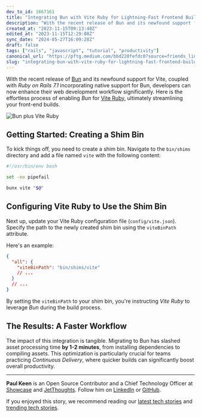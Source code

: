 ```yaml
---
dev_to_id: 1667161
title: "Integrating Bun with Vite Ruby for Lightning-Fast Frontend Builds"
description: "With the recent release of Bun and its newfound support for Vite, coupled with Ruby on Rails 7.1..."
created_at: "2023-11-15T09:13:40Z"
edited_at: "2023-11-15T12:29:08Z"
sync_date: "2024-05-27T16:09:28Z"
draft: false
tags: ["rails", "javascript", "tutorial", "productivity"]
canonical_url: "https://pftg.medium.com/bbd220fefdc0?source=friends_link&sk=57ef60a3a71ed0b74cfd04ac5ca59c0e"
slug: "integrating-bun-with-vite-ruby-for-lightning-fast-frontend-builds-rails-javascript"
---
```

With the recent release of [Bun](https://bun.sh/) and its newfound support for Vite, coupled with _Ruby on Rails 7.1_ incorporating native support for Bun, developers can now enhance their web development workflow significantly. Here is the effortless process of enabling _Bun_ for [Vite Ruby](https://vite-ruby.netlify.app/), ultimately streamlining your front-end builds.

![Bun plus Vite Ruby](https://dev-to-uploads.s3.amazonaws.com/uploads/articles/hhd73ikhzma10k727lzf.png)

## Getting Started: Creating a Shim Bin

To kick things off, you need to create a shim bin. Navigate to the `bin/shims` directory and add a file named `vite` with the following content:

```bash
#!/usr/bin/env bash

set -eo pipefail

bunx vite "$@"
```

## Configuring Vite Ruby to Use the Shim Bin

Next up, update your Vite Ruby configuration file (`config/vite.json`). Specify the path to the newly created shim bin using the `viteBinPath` attribute.

Here's an example:

```json
{
  "all": {
    "viteBinPath": "bin/shims/vite"
    // ...
  }
  // ...
}
```

By setting the `viteBinPath` to your shim bin, you're instructing _Vite Ruby_ to leverage _Bun_ during the build process.

## The Results: A Faster Workflow

The impact of this integration is tangible. Migrating to Bun has slashed asset processing time **by 1-2 minutes**, from installing dependencies to compiling assets. This optimization is particularly crucial for teams practicing _Continuous Delivery_, where quicker builds can significantly boost overall productivity.

---

**Paul Keen** is an Open Source Contributor and a Chief Technology Officer at [Showcase](https://showca.se) and [JetThoughts](https://www.jetthoughts.com). Follow him on [LinkedIn](https://www.linkedin.com/in/paul-keen/) or [GitHub](https://github.com/pftg).

If you enjoyed this story, we recommend reading our [latest tech stories](https://jtway.co/latest) and [trending tech stories](https://jtway.co/trending).